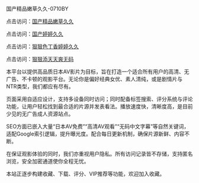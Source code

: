 国产精品嫩草久久-0710BY

点击访问：<a href="https://heiliaowzu4ur.pages.dev">国产精品嫩草久久</a>

点击访问：<a href="https://heiliaozj3tjd.pages.dev">国产婷婷久久</a>

点击访问：<a href="https://heiliaoe8ajia.pages.dev">狠狠色丁香婷婷久久</a>

点击访问：<a href="https://heiliaoxqkkct.pages.dev">狠狠添天天爽无码</a>

本平台以提供高品质日本AV影片为目标，旨在打造一个适合所有用户的高清、无广告、不卡顿的观影平台。无论你是偏好经典女优、素人清纯，或是剧情片与NTR类型，我们都应有尽有。

页面采用自适应设计，支持多设备同时访问；同时配备标签搜索、评分系统与评论功能，让用户轻松找到最合适的片源并发表看法。播放速度快，清晰度高，是目前少见的无广告成人资源站点。

SEO方面已嵌入大量“日本AV免费”“高清AV观看”“无码中文字幕”等自然关键词，适配Google索引逻辑，提升曝光度。配合每日更新机制，确保片源新鲜、内容不断。

在保证观影体验的同时，我们亦重视用户隐私。所有访问记录皆不存储，支持匿名浏览，安全加密通道使你全程无忧。

本站正逐步构建收藏、下载、评分、VIP推荐等功能，欢迎加入收藏。

<span style="display:none;">[Canonical link]( https://github.com/ribenaaa1111/274671 ）</span>
